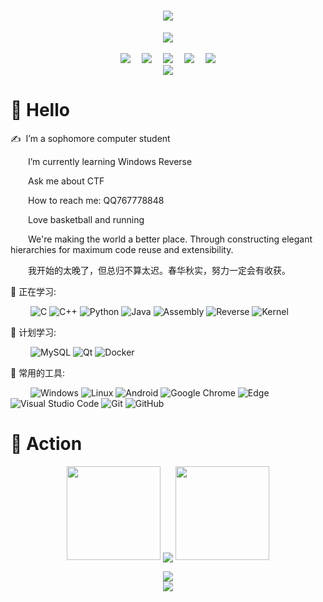 <!-- 动态打字效果 -->
<h1 align="center">
  <a href="https://whitebird0.github.io/">
    <img src="https://readme-typing-svg.herokuapp.com/?lines=console.log(%22Hello%2C%20World!%22);Whitebird祝您今天愉快!&center=true&size=27">
  </a>
</h1>

<!-- 敲代码的图片 -->
<div align="center" ><img order-radius="100px" src="https://cdn.jsdelivr.net/gh/sun0225SUN/photos/images/202108300019556.gif"/></div>
<br>

<!-- 个人资料徽标 -->
<div align="center">
  <a href="https://whitebird0.github.io/"><img src="https://img.shields.io/badge/website-%E4%B8%AA%E4%BA%BA%E7%BD%91%E7%AB%99-blue"></a>&emsp;
  <a href="https://blog.csdn.net/jxnu_666"><img src="https://img.shields.io/badge/CSDN-%E5%8D%9A%E5%AE%A2-c32136"></a>&emsp;
  <a href="https://space.bilibili.com/651808260"><img src="https://img.shields.io/badge/bilibili-B%E7%AB%99-ff69b4"></a>&emsp;
  <a href="https://www.zhihu.com/people/liu-an-re-xin-shi-min"><img src="https://img.shields.io/badge/zhihu-%E7%9F%A5%E4%B9%8E-blue"></a>&emsp;
<!-- 访客数统计徽标 -->
  <img src="https://visitor-badge.glitch.me/badge?page_id=Whitebird0" /></div>
  

<!-- 贪吃蛇代码贡献图 -->
<div align="center"><img src="https://cdn.jsdelivr.net/gh/sun0225SUN/sun0225SUN/assets/github-contribution-grid-snake.svg" /></div>

#  🙋 Hello

<p>✍️&nbsp;&nbsp;I’m a sophomore computer student </p>
<p>&emsp;&emsp;I’m currently learning Windows Reverse</p>
<p>&emsp;&emsp;Ask me about CTF</p>
<p>&emsp;&emsp;How to reach me: QQ767778848</p>
<p>&emsp;&emsp;Love basketball and running</p>
<p>&emsp;&emsp;We're making the world a better place. Through constructing elegant hierarchies for maximum code reuse and extensibility.</p>
<p>&emsp;&emsp;我开始的太晚了，但总归不算太迟。春华秋实，努力一定会有收获。</p>

💪 正在学习: 

&emsp;&emsp;
![C](https://img.shields.io/badge/c-%2300599C.svg?style=flat-square&logo=c&logoColor=white)
![C++](https://img.shields.io/badge/-C++-00599C?style=flat-square&logo=c)
![Python](https://img.shields.io/badge/-Python-pink?style=flat-square&logo=Python)
![Java](https://img.shields.io/badge/-java-yellow?style=flat-square&logo=java)
![Assembly](https://img.shields.io/badge/%E6%B1%87%E7%BC%96-Assembly-orange)
![Reverse](https://img.shields.io/badge/%E9%80%86%E5%90%91-Reverse-red)
![Kernel](https://img.shields.io/badge/%E5%86%85%E6%A0%B8-Kernel-blue)

🧠 计划学习:

&emsp;&emsp;
![MySQL](https://img.shields.io/badge/mysql-%2300f.svg?style=flat-square&logo=mysql&logoColor=white)
![Qt](https://img.shields.io/badge/Qt-%23217346.svg?style=style=flat-square&logo=Qt&logoColor=white)
![Docker](https://img.shields.io/badge/-Docker-FCC624?style=flat-square&logo=docker)


🧰 常用的工具:

&emsp;&emsp; 
![Windows](https://img.shields.io/badge/Windows-0078D6?style=flat-square&logo=windows&logoColor=white)
![Linux](https://img.shields.io/badge/Linux-FCC624?style=style=flat-square&logo=linux&logoColor=black)
![Android](https://img.shields.io/badge/Android-3DDC84?style=flat-square&logo=android&logoColor=white)
![Google Chrome](https://img.shields.io/badge/Chrome-4285F4?style=flat-square&logo=GoogleChrome&logoColor=white)
![Edge](https://img.shields.io/badge/Edge-0078D7?style=flat-square&logo=Microsoft-edge&logoColor=white)
![Visual Studio Code](https://img.shields.io/badge/-Visual%20Studio%20Code-007ACC?style=flat-square&logo=Visual%20Studio%20Code&logoColor=fff)
![Git](https://img.shields.io/badge/-Git-FCC624?style=flat-square&logo=git)
![GitHub](https://img.shields.io/badge/-GitHub-pink?style=flat-square&logo=github)


# 🚀 Action 

<!-- 连续提交代码天数记录 -->
<p align="center">
  <img width="150" src="https://cdn.jsdelivr.net/gh/sun0225SUN/photos/images/202108300310676.png" />
  <img align="center" src="http://github-readme-streak-stats.herokuapp.com?user=Whitebird0&hide_border=true&date_format=M%20j%5B%2C%20Y%5D" />
  <img width="150" src="https://cdn.jsdelivr.net/gh/sun0225SUN/photos/images/202108300312623.png" />
</p>


<div align="center"><img src="https://cdn.jsdelivr.net/gh/sun0225SUN/photos/images/202110311924844.png" /></div>

<!-- GitHub Activity Graph -->
<div align="center"><img src="https://activity-graph.herokuapp.com/graph?username=Whitebird0&theme=xcode" /></div>
